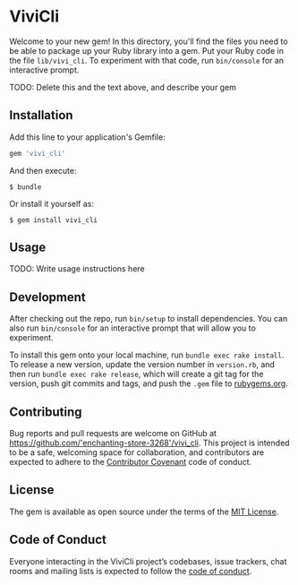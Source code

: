 # ViviCli

Welcome to your new gem! In this directory, you'll find the files you need to be able to package up your Ruby library into a gem. Put your Ruby code in the file `lib/vivi_cli`. To experiment with that code, run `bin/console` for an interactive prompt.

TODO: Delete this and the text above, and describe your gem

## Installation

Add this line to your application's Gemfile:

```ruby
gem 'vivi_cli'
```

And then execute:

    $ bundle

Or install it yourself as:

    $ gem install vivi_cli

## Usage

TODO: Write usage instructions here

## Development

After checking out the repo, run `bin/setup` to install dependencies. You can also run `bin/console` for an interactive prompt that will allow you to experiment.

To install this gem onto your local machine, run `bundle exec rake install`. To release a new version, update the version number in `version.rb`, and then run `bundle exec rake release`, which will create a git tag for the version, push git commits and tags, and push the `.gem` file to [rubygems.org](https://rubygems.org).

## Contributing

Bug reports and pull requests are welcome on GitHub at https://github.com/'enchanting-store-3268'/vivi_cli. This project is intended to be a safe, welcoming space for collaboration, and contributors are expected to adhere to the [Contributor Covenant](http://contributor-covenant.org) code of conduct.

## License

The gem is available as open source under the terms of the [MIT License](https://opensource.org/licenses/MIT).

## Code of Conduct

Everyone interacting in the ViviCli project’s codebases, issue trackers, chat rooms and mailing lists is expected to follow the [code of conduct](https://github.com/'enchanting-store-3268'/vivi_cli/blob/master/CODE_OF_CONDUCT.md).
